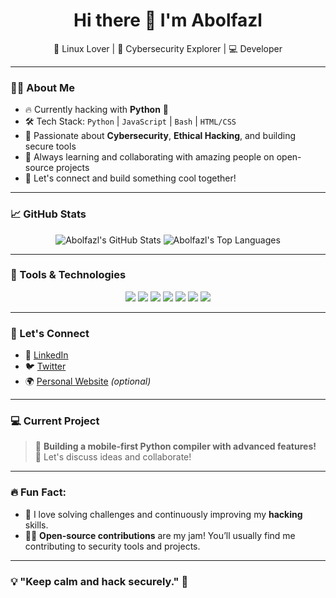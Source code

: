 <h1 align="center">Hi there 👋 I'm Abolfazl</h1>

<p align="center">
  🐧 Linux Lover | 🔐 Cybersecurity Explorer | 💻 Developer
</p>

---

### 👨‍💻 About Me

- 🔥 Currently hacking with **Python** 🐍
- 🛠️ Tech Stack: `Python` | `JavaScript` | `Bash` | `HTML/CSS`  
- 🌱 Passionate about **Cybersecurity**, **Ethical Hacking**, and building secure tools
- 🚀 Always learning and collaborating with amazing people on open-source projects
- 💬 Let's connect and build something cool together!

---

### 📈 GitHub Stats

<p align="center">
  <img src="https://github-readme-stats.vercel.app/api?username=wwabolfazlmm&show_icons=true&theme=radical&hide_title=true" alt="Abolfazl's GitHub Stats" />
  <img src="https://github-readme-stats.vercel.app/api/top-langs/?username=wwabolfazlmm&layout=compact&theme=radical" alt="Abolfazl's Top Languages" />
</p>

---

### 🧰 Tools & Technologies

<p align="center">
  <img src="https://img.shields.io/badge/-Python-333333?style=for-the-badge&logo=python" />
  <img src="https://img.shields.io/badge/-JavaScript-333333?style=for-the-badge&logo=javascript" />
  <img src="https://img.shields.io/badge/-Bash-333333?style=for-the-badge&logo=gnu-bash" />
  <img src="https://img.shields.io/badge/-HTML5-333333?style=for-the-badge&logo=html5" />
  <img src="https://img.shields.io/badge/-CSS3-333333?style=for-the-badge&logo=css3" />
  <img src="https://img.shields.io/badge/-Linux-333333?style=for-the-badge&logo=linux" />
  <img src="https://img.shields.io/badge/-VS_Code-333333?style=for-the-badge&logo=visual-studio-code" />
</p>

---

### 💬 Let's Connect

- 💼 [LinkedIn](https://linkedin.com/in/abolfazlmm)
- 🐦 [Twitter](https://twitter.com/abolfazlmm)
- 🌍 [Personal Website](https://yourwebsite.com) *(optional)*

---

### 💻 Current Project

> 🚧 **Building a mobile-first Python compiler with advanced features!**  
> 🧠 Let's discuss ideas and collaborate!

---

### 🔥 Fun Fact:

- 🚀 I love solving challenges and continuously improving my **hacking** skills.
- 🧑‍💻 **Open-source contributions** are my jam! You’ll usually find me contributing to security tools and projects.
  
---

### 💡 "Keep calm and **hack** securely." 🔐
